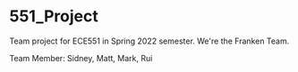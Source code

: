 # 551_Project
Team project for ECE551 in Spring 2022 semester.
We're the Franken Team.

Team Member:
Sidney, Matt, Mark, Rui
